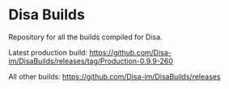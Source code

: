 # Disa Builds

Repository for all the builds compiled for Disa.

Latest production build: https://github.com/Disa-im/DisaBuilds/releases/tag/Production-0.9.9-260

All other builds: https://github.com/Disa-im/DisaBuilds/releases
